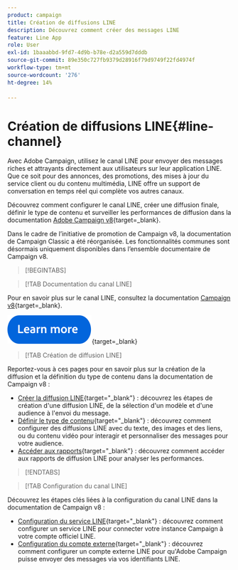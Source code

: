 ```yaml
---
product: campaign
title: Création de diffusions LINE
description: Découvrez comment créer des messages LINE
feature: Line App
role: User
exl-id: 1baaabbd-9fd7-4d9b-b78e-d2a559d7dddb
source-git-commit: 89e350c727fb9379d28916f79d9749f22fd4974f
workflow-type: tm+mt
source-wordcount: '276'
ht-degree: 14%

---
```


# Création de diffusions LINE{#line-channel}

Avec Adobe Campaign, utilisez le canal LINE pour envoyer des messages riches et attrayants directement aux utilisateurs sur leur application LINE. Que ce soit pour des annonces, des promotions, des mises à jour du service client ou du contenu multimédia, LINE offre un support de conversation en temps réel qui complète vos autres canaux.

Découvrez comment configurer le canal LINE, créer une diffusion finale, définir le type de contenu et surveiller les performances de diffusion dans la documentation [Adobe Campaign v8](https://experienceleague.adobe.com/en/docs/campaign/campaign-v8/send/line.md){target=_blank}.

Dans le cadre de l’initiative de promotion de Campaign v8, la documentation de Campaign Classic a été réorganisée. Les fonctionnalités communes sont désormais uniquement disponibles dans l’ensemble documentaire de Campaign v8.

>[!BEGINTABS]

>[!TAB Documentation du canal LINE]

Pour en savoir plus sur le canal LINE, consultez la documentation [Campaign v8](https://experienceleague.adobe.com/en/docs/campaign/campaign-v8/send/line.html){target=_blank}.


[![Image](../../assets/do-not-localize/learn-more-button.svg)](https://experienceleague.adobe.com/fr/docs/campaign/campaign-v8/send/emails/email){target=_blank}


>[!TAB Création de diffusion LINE]

Reportez-vous à ces pages pour en savoir plus sur la création de la diffusion et la définition du type de contenu dans la documentation de Campaign v8 :

* [Créer la diffusion LINE](https://experienceleague.adobe.com/en/docs/campaign/campaign-v8/send/line.md#creating-the-delivery){target="_blank"} : découvrez les étapes de création d&#39;une diffusion LINE, de la sélection d&#39;un modèle et d&#39;une audience à l&#39;envoi du message.
* [Définir le type de contenu](https://experienceleague.adobe.com/en/docs/campaign/campaign-v8/send/line.md#defining-the-content){target="_blank"} : découvrez comment configurer des diffusions LINE avec du texte, des images et des liens, ou du contenu vidéo pour interagir et personnaliser des messages pour votre audience.
* [Accéder aux rapports](https://experienceleague.adobe.com/en/docs/campaign/campaign-v8/send/line.md#accessing-reports){target="_blank"} : découvrez comment accéder aux rapports de diffusion LINE pour analyser les performances.


>[!ENDTABS]



>[!TAB Configuration du canal LINE]

Découvrez les étapes clés liées à la configuration du canal LINE dans la documentation de Campaign v8 :

* [Configuration du service LINE](https://experienceleague.adobe.com/en/docs/campaign/campaign-v8/send/line.md#configure-line-service){target="_blank"} : découvrez comment configurer un service LINE pour connecter votre instance Campaign à votre compte officiel LINE.
* [Configuration du compte externe](https://experienceleague.adobe.com/en/docs/campaign/campaign-v8/send/line.md#configure-line-external){target="_blank"} : découvrez comment configurer un compte externe LINE pour qu&#39;Adobe Campaign puisse envoyer des messages via vos identifiants LINE.

